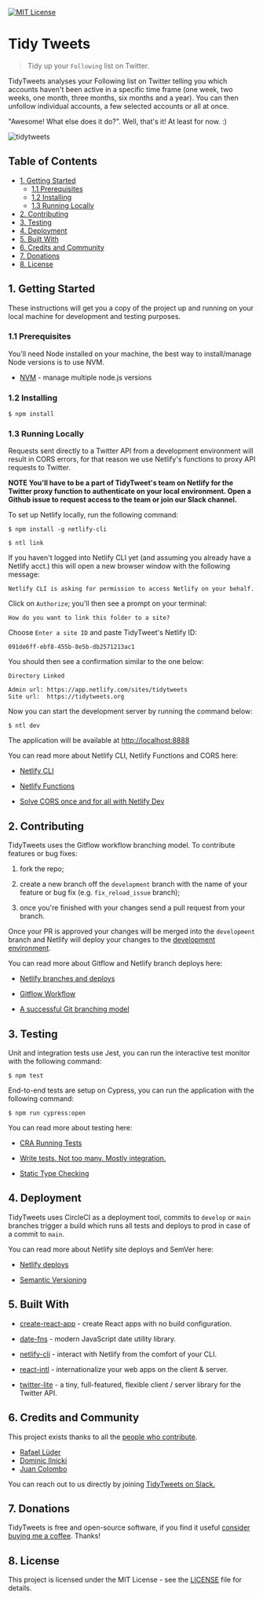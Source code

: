 [![MIT License](https://img.shields.io/badge/License-MIT-yellow.svg?display=inline-block)](https://github.com/rlueder/tidytweets/blob/main/LICENSE)

# Tidy Tweets

> Tidy up your `Following` list on Twitter.

TidyTweets analyses your Following list on Twitter telling you which accounts haven't been active in a specific time frame (one week, two weeks, one month, three months, six months and a year). You can then unfollow individual accounts, a few selected accounts or all at once.

"Awesome! What else does it do?". Well, that's it! At least for now. :)

![tidytweets](tidytweets.gif)

## Table of Contents

- [1. Getting Started](#1-getting-started)
  - [1.1 Prerequisites](#1.1-prerequisites)
  - [1.2 Installing](#1.2-installing)
  - [1.3 Running Locally](#1.3-running-locally)
- [2. Contributing](#2-contributing)
- [3. Testing](#3-testing)
- [4. Deployment](#4-deployment)
- [5. Built With](#5-built-with)
- [6. Credits and Community](#6-credits-and-community)
- [7. Donations](#7-donations)
- [8. License](#8-license)

## 1. Getting Started

These instructions will get you a copy of the project up and running on your local machine for development and testing purposes.

### 1.1 Prerequisites

You'll need Node installed on your machine, the best way to install/manage Node versions is to use NVM.

- [NVM](https://github.com/nvm-sh/nvm) - manage multiple node.js versions

### 1.2 Installing

```
$ npm install
```

### 1.3 Running Locally

Requests sent directly to a Twitter API from a development environment will result in CORS errors, for that reason we use Netlify's functions to proxy API requests to Twitter.

**NOTE You'll have to be a part of TidyTweet's team on Netlify for the Twitter proxy function to authenticate on your local environment. Open a Github issue to request access to the team or join our Slack channel.**

To set up Netlify locally, run the following command:

```
$ npm install -g netlify-cli
```

```
$ ntl link
```

If you haven't logged into Netlify CLI yet (and assuming you already have a Netlify acct.) this will open a new browser window with the following message:

```
Netlify CLI is asking for permission to access Netlify on your behalf.
```

Click on `Authorize`; you'll then see a prompt on your terminal:

```
How do you want to link this folder to a site?
```

Choose `Enter a site ID` and paste TidyTweet's Netlify ID:

```
091de6ff-ebf8-455b-8e5b-db2571213ac1
```

You should then see a confirmation similar to the one below:

```
Directory Linked

Admin url: https://app.netlify.com/sites/tidytweets
Site url:  https://tidytweets.org

```

Now you can start the development server by running the command below:

```
$ ntl dev
```

The application will be available at [http://localhost:8888](http://localhost:8888)

You can read more about Netlify CLI, Netlify Functions and CORS here:

- [Netlify CLI](https://cli.netlify.com/)

- [Netlify Functions](https://docs.netlify.com/functions/overview/)

- [Solve CORS once and for all with Netlify Dev](https://alligator.io/nodejs/solve-cors-once-and-for-all-netlify-dev/)

## 2. Contributing

TidyTweets uses the Gitflow workflow branching model. To contribute features or bug fixes:

1. fork the repo;

2. create a new branch off the `development` branch with the name of your feature or bug fix (e.g. `fix_reload_issue` branch);

3. once you're finished with your changes send a pull request from your branch.

Once your PR is approved your changes will be merged into the `development` branch and Netlify will deploy your changes to the [development environment](https://development--tidytweets.netlify.app/).

You can read more about Gitflow and Netlify branch deploys here:

- [Netlify branches and deploys](https://docs.netlify.com/site-deploys/overview/#branches-and-deploys)

- [Gitflow Workflow](https://www.atlassian.com/git/tutorials/comparing-workflows/gitflow-workflow)

- [A successful Git branching model](https://nvie.com/posts/a-successful-git-branching-model/)

## 3. Testing

Unit and integration tests use Jest, you can run the interactive test monitor with the following command:

```
$ npm test
```

End-to-end tests are setup on Cypress, you can run the application with the following command:

```
$ npm run cypress:open
```

You can read more about testing here:

- [CRA Running Tests](https://create-react-app.dev/docs/running-tests)

- [Write tests. Not too many. Mostly integration.](https://kentcdodds.com/blog/write-tests)

- [Static Type Checking](https://reactjs.org/docs/static-type-checking.html)

## 4. Deployment

TidyTweets uses CircleCI as a deployment tool, commits to `develop` or `main` branches trigger a build which runs all tests and deploys to prod in case of a commit to `main`.

You can read more about Netlify site deploys and SemVer here:

- [Netlify deploys](https://docs.netlify.com/site-deploys/overview/)

- [Semantic Versioning](https://semver.org/)

## 5. Built With

- [create-react-app](https://github.com/facebook/create-react-app) - create React apps with no build configuration.

- [date-fns](https://github.com/date-fns/date-fns) - modern JavaScript date utility library.

- [netlify-cli](https://github.com/netlify/cli) - interact with Netlify from the comfort of your CLI.

- [react-intl](https://formatjs.io/docs/react-intl) - internationalize your web apps on the client & server.

- [twitter-lite](https://github.com/draftbit/twitter-lite) - a tiny, full-featured, flexible client / server library for the Twitter API.

## 6. Credits and Community

This project exists thanks to all the <a href="https://github.com/rlueder/tidytweets/graphs/contributors">people who contribute</a>.

- [Rafael Lüder](https://github.com/rlueder)
- [Dominic Ilnicki](https://github.com/Ilnicki010)
- [Juan Colombo](https://github.com/ColomboJuan)

You can reach out to us directly by joining [TidyTweets on Slack.](https://join.slack.com/t/tidytweets/shared_invite/zt-fa0kmbu9-bPWUvBCnvDjgVWgxyJz7~w)

## 7. Donations

TidyTweets is free and open-source software, if you find it useful [consider buying me a coffee](https://www.buymeacoffee.com/rlueder). Thanks!

## 8. License

This project is licensed under the MIT License - see the [LICENSE](LICENSE) file for details.
